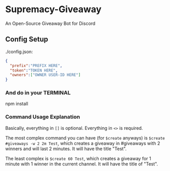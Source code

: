# Supremacy-Giveaway
An Open-Source Giveaway Bot for Discord

## Config Setup
./config.json:
```json
{
  "prefix":"PREFIX HERE",
  "token":"TOKEN HERE",
  "owners":["OWNER USER-ID HERE"]
}
```
### And do in your TERMINAL

npm install

### Command Usage Explanation
Basically, everything in `[]` is optional. Everything in `<>` is required.

The most complex command you can have (for `$create` anyways) is `$create #giveaways -w 2 2m Test`, which creates a giveaway in #giveaways with 2 winners and will last 2 minutes. It will have the title "Test".

The least complex is `$create 60 Test`, which creates a giveaway for 1 minute with 1 winner in the current channel. It will have the title of "Test".
